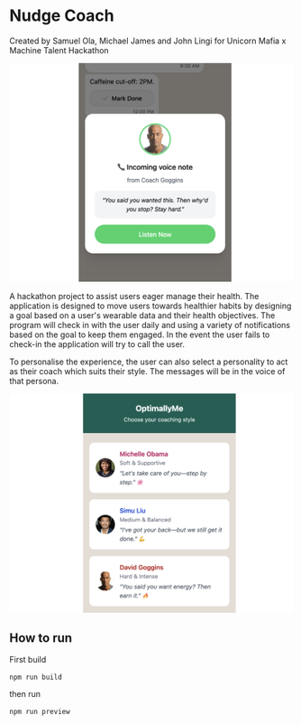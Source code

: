 # Nudge Coach
Created by Samuel Ola, Michael James and John Lingi for Unicorn Mafia x Machine Talent Hackathon

![image](./assets/incoming_call.png)

A hackathon project to assist users eager manage their health. The application is designed to move users towards healthier habits by designing a goal based on a user's wearable data and their health objectives. The program will check in with the user daily and using a variety of notifications based on the goal to keep them engaged. In the event the user fails to check-in the application will try to call the user.

To personalise the experience, the user can also select a personality to act as their coach which suits their style. The messages will be in the voice of that persona.

![image](./assets/avatars.png)

## How to run

First build
```
npm run build
```

then run

```
npm run preview
```
